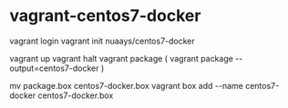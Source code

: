 # vagrant-centos7-docker


vagrant login
vagrant init nuaays/centos7-docker

vagrant up
vagrant halt
vagrant package ( vagrant package --output=centos7-docker )

mv package.box centos7-docker.box
vagrant box add --name centos7-docker centos7-docker.box
